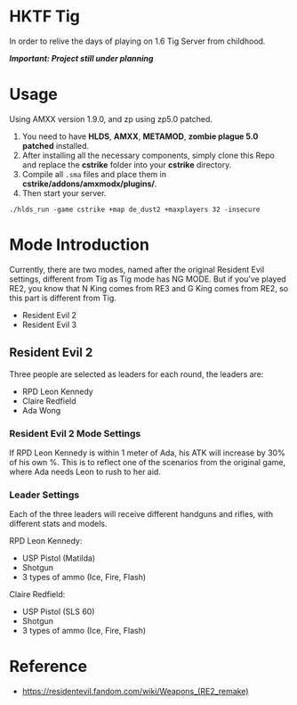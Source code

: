 # HKTF Tig

In order to relive the days of playing on 1.6 Tig Server from childhood.

***Important: Project still under planning***

# Usage

Using AMXX version 1.9.0, and zp using zp5.0 patched.

1. You need to have **HLDS**, **AMXX**, **METAMOD**, **zombie plague 5.0 patched** installed.
2. After installing all the necessary components, simply clone this Repo and replace the **cstrike** folder into your **cstrike** directory.
3. Compile all `.sma` files and place them in **cstrike/addons/amxmodx/plugins/**.
4. Then start your server.

```shell
./hlds_run -game cstrike +map de_dust2 +maxplayers 32 -insecure
```

# Mode Introduction

Currently, there are two modes, named after the original Resident Evil settings, different from Tig as Tig mode has NG MODE. But if you've played RE2, you know that N King comes from RE3 and G King comes from RE2, so this part is different from Tig.

- Resident Evil 2
- Resident Evil 3

## Resident Evil 2

Three people are selected as leaders for each round, the leaders are:

- RPD Leon Kennedy
- Claire Redfield
- Ada Wong

### Resident Evil 2 Mode Settings

If RPD Leon Kennedy is within 1 meter of Ada, his ATK will increase by 30% of his own %. This is to reflect one of the scenarios from the original game, where Ada needs Leon to rush to her aid.

### Leader Settings

Each of the three leaders will receive different handguns and rifles, with different stats and models.

RPD Leon Kennedy:

- USP Pistol (Matilda)
- Shotgun
- 3 types of ammo (Ice, Fire, Flash)

Claire Redfield:

- USP Pistol (SLS 60)
- Shotgun
- 3 types of ammo (Ice, Fire, Flash)

# Reference

- https://residentevil.fandom.com/wiki/Weapons_(RE2_remake)
